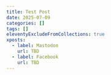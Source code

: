 ```yaml
---
title: Test Post
date: 2025-07-09
categories: []
tags: []
eleventyExcludeFromCollections: true
xposts:
  - label: Mastodon
    url: TBD
  - label: Facebook
    url: TBD
---
```


